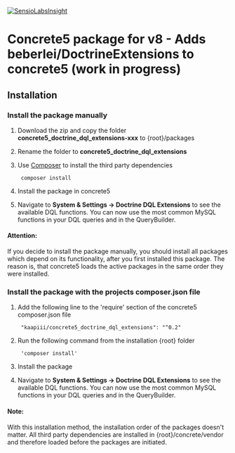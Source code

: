 [![SensioLabsInsight](https://insight.sensiolabs.com/projects/86a71f44-22ed-46e6-9fc7-d7d3ca79815e/mini.png)](https://insight.sensiolabs.com/projects/86a71f44-22ed-46e6-9fc7-d7d3ca79815e)

Concrete5 package for v8 - Adds beberlei/DoctrineExtensions to concrete5 (work in progress)
======

Installation
------------------

### Install the package manually

1. Download the zip and copy the folder **concrete5_doctrine_dql_extensions-xxx** to {root}/packages
2. Rename the folder to **concrete5_doctrine_dql_extensions**
2. Use [Composer](https://getcomposer.org/) to install the third party dependencies

        composer install

4. Install the package in concrete5
5. Navigate to **System & Settings -> Doctrine DQL Extensions** to see the available DQL functions. You can now use the most common MySQL functions in your DQL queries and in the QueryBuilder.

#### Attention: 
If you decide to install the package manually, you should install all packages which depend on its functionality, after you first installed this package. The reason is, that concrete5 loads the active packages in the same order they were installed.

### Install the package with the projects composer.json file

1. Add the following line to the 'require' section of the concrete5 composer.json file


        "kaapiii/concrete5_doctrine_dql_extensions": "^0.2"


2. Run the following command from the installation {root} folder


		'composer install'

		
3. Install the package
4. Navigate to **System & Settings -> Doctrine DQL Extensions** to see the available DQL functions. You can now use the most common MySQL functions in your DQL queries and in the QueryBuilder.

#### Note: 
With this installation method, the installation order of the packages doesn't matter. All third party dependencies are installed in {root}/concrete/vendor and therefore loaded before the packages are initiated.
